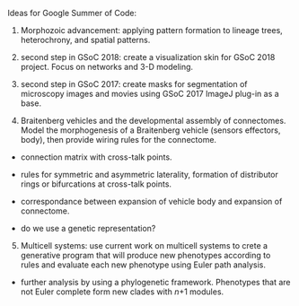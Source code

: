 Ideas for Google Summer of Code:

1) Morphozoic advancement: applying pattern formation to lineage trees, heterochrony, and spatial patterns.  

2) second step in GSoC 2018: create a visualization skin for GSoC 2018 project. Focus on networks and 3-D modeling.  

3) second step in GSoC 2017: create masks for segmentation of microscopy images and movies using GSoC 2017 ImageJ plug-in as a base.  

4) Braitenberg vehicles and the developmental assembly of connectomes. Model the morphogenesis of a Braitenberg vehicle (sensors effectors, body), then provide wiring rules for the connectome. 

* connection matrix with cross-talk points.

* rules for symmetric and asymmetric laterality, formation of distributor rings or bifurcations at cross-talk points.

* correspondance between expansion of vehicle body and expansion of connectome.

* do we use a genetic representation?

5) Multicell systems: use current work on multicell systems to crete a generative program that will produce new phenotypes according to rules and evaluate each new phenotype using Euler path analysis. 

* further analysis by using a phylogenetic framework. Phenotypes that are not Euler complete form new clades with _n_+1 modules.
